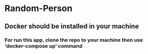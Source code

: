 # Random-Person

##  Docker should be installed in your machine

### For run this app, clone the repo to your machine then use 'docker-compose up' command

